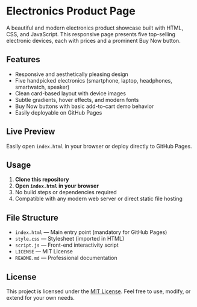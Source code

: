 # Electronics Product Page

A beautiful and modern electronics product showcase built with HTML, CSS, and JavaScript. This responsive page presents five top-selling electronic devices, each with prices and a prominent Buy Now button.

## Features

- Responsive and aesthetically pleasing design
- Five handpicked electronics (smartphone, laptop, headphones, smartwatch, speaker)
- Clean card-based layout with device images
- Subtle gradients, hover effects, and modern fonts
- Buy Now buttons with basic add-to-cart demo behavior
- Easily deployable on GitHub Pages

## Live Preview
Easily open `index.html` in your browser or deploy directly to GitHub Pages.

## Usage

1. **Clone this repository**
2. **Open `index.html` in your browser**
3. No build steps or dependencies required
4. Compatible with any modern web server or direct static file hosting

## File Structure

- `index.html` — Main entry point (mandatory for GitHub Pages)
- `style.css` — Stylesheet (imported in HTML)
- `script.js` — Front-end interactivity script
- `LICENSE` — MIT License
- `README.md` — Professional documentation

## License

This project is licensed under the [MIT License](./LICENSE). Feel free to use, modify, or extend for your own needs.
